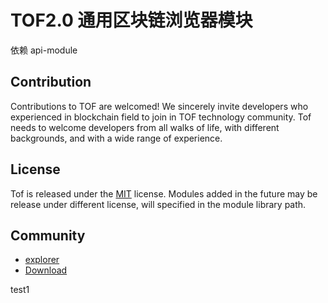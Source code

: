 # TOF2.0 通用区块链浏览器模块
依赖 api-module

## Contribution

Contributions to TOF are welcomed! We sincerely invite developers who experienced in blockchain field to join in TOF technology community. Tof needs to welcome developers from all walks of life, with different backgrounds, and with a wide range of experience.

## License

Tof is released under the [MIT](http://opensource.org/licenses/MIT) license.
Modules added in the future may be release under different license, will specified in the module library path.

## Community

- [explorer](http://scan.tofchain.com)
- [Download](https://www.ipfspro.pro/)

test1

